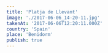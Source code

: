 ```yaml
---
title: 'Platja de Llevant'
image: './2017-06-06_14-20-11.jpg'
takenAt: '2017-06-06T12:20:11.000Z'
country: 'Spain'
place: 'Benidorm'
publish: true
---
```

